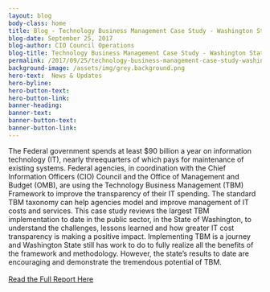 ```yaml
---
layout: blog
body-class: home
title: Blog - Technology Business Management Case Study - Washington State
blog-date: September 25, 2017
blog-author: CIO Council Operations	
blog-title: Technology Business Management Case Study - Washington State
permalink: /2017/09/25/technology-business-management-case-study-washington-state/
background-image: /assets/img/grey.background.png
hero-text:  News & Updates
hero-byline:
hero-button-text: 
hero-button-link: 
banner-heading: 
banner-text: 
banner-button-text: 
banner-button-link: 
---
```

The Federal government spends at least $90 billion a year on information technology (IT), nearly threequarters of which pays for maintenance of existing systems. Federal agencies, in coordination with the Chief Information Officers (CIO) Council and the Office of Management and Budget (OMB), are using the Technology Business Management (TBM) Framework to improve the transparency of their IT spending. The standard TBM taxonomy can help agencies model and improve management of IT costs and services. This case study reviews the largest TBM implementation to date in the public sector, in the State of Washington, to understand the challenges, lessons learned and how greater IT cost transparency is making a positive impact. Implementing TBM is a journey and Washington State still has work to do to fully realize all the benefits of the framework and methodology. However, the state’s results to date are encouraging and demonstrate the tremendous potential of TBM.
<BR><BR>
<A HREF="https://s3.amazonaws.com/sitesusa/wp-content/uploads/sites/1151/2017/08/Washington_State_Case_Study_For-CIO.gov_.pdf">Read the Full Report Here</A>
